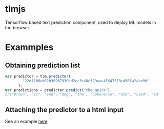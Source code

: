 # tlmjs
Tensorflow based text prediction component, used to deploy ML models in the browser.

# Exammples

## Obtaining prediction list

```javascript
var predictor = tlm.predictor(
        "22d1186cd02b36967939bd2cc3c48c329aae45647513c4506a2abc0b"
      );
var predictions = predictor.predict("the quick");
//["brown", "is", "end", "dog", "the", "coherence", "and", "used", "in", "of", "owing", "all", "it", "alphabet", "lazy", "touch", "fonts", "letters"]
```

## Attaching the predictor to a html input

See an example [here](typelikeme/tlmjs/blob/master/tests/index.html)